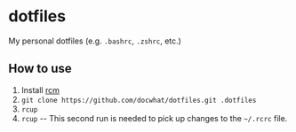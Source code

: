 dotfiles
========

My personal dotfiles (e.g. `.bashrc`, `.zshrc`, etc.)

How to use
----------

1.  Install [rcm](https://github.com/thoughtbot/rcm)
2.  `git clone https://github.com/docwhat/dotfiles.git .dotfiles`
3.  `rcup`
4.  `rcup` -- This second run is needed to pick up changes to the `~/.rcrc` file.
